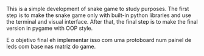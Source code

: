 This is a simple development of snake game to study purposes. The first step is to make the snake game only with built-in python libraries and use the terminal and visual interface. After that, the final step is to make the final version in pygame with OOP style.

E o objetivo final eh implementar isso com uma protoboard num painel de leds com base nas matriz do game.
